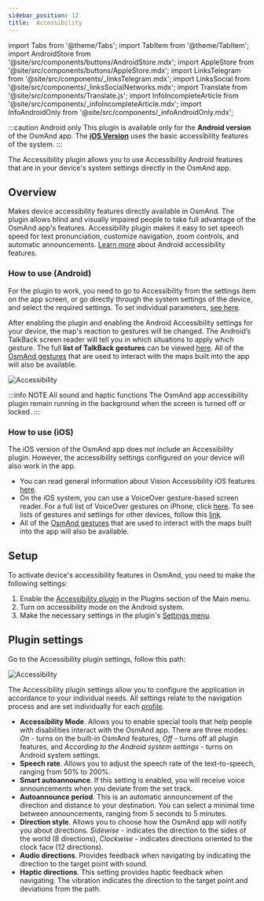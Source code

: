 ```yaml
---
sidebar_position: 12
title:  Accessibility
---
```


import Tabs from '@theme/Tabs';
import TabItem from '@theme/TabItem';
import AndroidStore from '@site/src/components/buttons/AndroidStore.mdx';
import AppleStore from '@site/src/components/buttons/AppleStore.mdx';
import LinksTelegram from '@site/src/components/_linksTelegram.mdx';
import LinksSocial from '@site/src/components/_linksSocialNetworks.mdx';
import Translate from '@site/src/components/Translate.js';
import InfoIncompleteArticle from '@site/src/components/_infoIncompleteArticle.mdx';
import InfoAndroidOnly from '@site/src/components/_infoAndroidOnly.mdx';

<InfoIncompleteArticle/>  


:::caution Android only
This plugin is available only for the **Android version** of the OsmAnd app. The **[iOS Version](#how-to-use-ios)** uses the basic accessibility features of the system.
:::


The Accessibility plugin allows you to use Accessibility Android features that are in your device's system settings directly in the OsmAnd app.  


## Overview  

Makes device accessibility features directly available in OsmAnd. The plugin allows blind and visually impaired people to take full advantage of the OsmAnd app's features. Accessibility plugin makes it easy to set speech speed for text pronunciation, customize navigation, zoom controls, and automatic announcements. [Learn more](https://www.android.com/accessibility/) about Android accessibility features.


### How to use (Android)

For the plugin to work, you need to go to Accessibility from the settings item on the app screen, or go directly through the system settings of the device, and select the required settings. To set individual parameters, [see here](#plugin-settings).  

After enabling the plugin and enabling the Android Accessibility settings for your device, the map's reaction to gestures will be changed. The Android’s TalkBack screen reader will tell you in which situations to apply which gesture. The full **list of TalkBack gestures** can be viewed [here](https://support.google.com/accessibility/android/answer/6151827?hl=en&ref_topic=10601570#zippy=%2Cother%2Cbasic-navigation). All of the [OsmAnd gestures](../map/interact-with-map#gestures) that are used to interact with the maps built into the app will also be available.  
 
![Accessibility](@site/static/img/plugins/Accessibility/access_turned_off.png)  

:::info NOTE
All sound and haptic functions The OsmAnd app accessibility plugin remain running in the background when the screen is turned off or locked.
:::

### How to use (iOS)

The iOS version of the OsmAnd app does not include an Accessibility plugin. However, the accessibility settings configured on your device will also work in the app.  
- You can read general information about Vision Accessibility iOS features [here](https://www.apple.com/accessibility/vision/).
- On the iOS system, you can use a VoiceOver gesture-based screen reader. For a full list of VoiceOver gestures on iPhone, click [here](https://support.apple.com/en-gb/guide/iphone/iph3e2e2281/ios). To see lists of gestures and settings for other devices, follow this [link](https://support.apple.com/accessibility).
- All of the [OsmAnd gestures](../map/interact-with-map#gestures) that are used to interact with the maps built into the app will also be available.  



## Setup 

To activate device's accessibility features in OsmAnd, you need to make the following settings:  

1. Enable the [Accessibility plugin](../plugins/index.md#enable--disable) in the Plugins section of the Main menu.  
2. Turn on accessibility mode on the Android system.   
3. Make the necessary settings in the plugin's [Settings menu](#plugin-settings).

## Plugin settings

Go to the Accessibility plugin settings, follow this path:  
*<Translate android="true" ids="shared_string_menu,plugins_menu_group,shared_string_accessibility,shared_string_settings"/>*   

![Accessibility](@site/static/img/plugins/Accessibility/access_.png)  

The Accessibility plugin settings allow you to configure the application in accordance to your individual needs. All settings relate to the navigation process and are set individually for each [profile](../personal/profiles.md). 
- **Accessibility Mode**. Allows you to enable special tools that help people with disabilities interact with the OsmAnd app. There are three modes: *On* - turns on the built-in OsmAnd features, *Off* - turns off all plugin features, and *According to the Android system settings*  - turns on Android system settings.  
- **Speech rate**. Allows you to adjust the speech rate of the text-to-speech, ranging from 50%  to 200%.  
- **Smart autoannounce**. If this setting is enabled, you will receive voice announcements when you deviate from the set track.  
- **Autoannounce period**. This is an automatic announcement of the direction and distance to your destination. You can select a minimal time between announcements, ranging from 5 seconds to 5 minutes.  
- **Direction style**. Allows you to choose how the OsmAnd app will notify you about directions. *Sidewise* - indicates the direction to the sides of the world (8 directions), *Clockwise* - indicates directions oriented to the clock face (12 directions).  
- **Audio directions**. Provides feedback when navigating by indicating the direction to the target point with sound.
- **Haptic directions**. This setting provides haptic feedback when navigating. The vibration indicates the direction to the target point and deviations from the path.  

